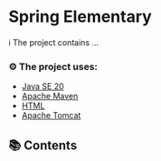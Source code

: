 # Spring Elementary

ℹ️ The project contains ...

### ⚙️ The project uses:

- [Java SE 20](https://www.oracle.com/java/technologies/downloads/archive/)
- [Apache Maven](https://maven.apache.org/)
- [HTML](https://html.spec.whatwg.org/multipage/)
- [Apache Tomcat](https://tomcat.apache.org/)

## 📚 Contents

#### []()
#### []()
#### []()
#### []()
#### []()
#### []()
#### []()
#### []()
#### []()
#### []()
#### []()
#### []()
#### []()
#### []()
#### []()
